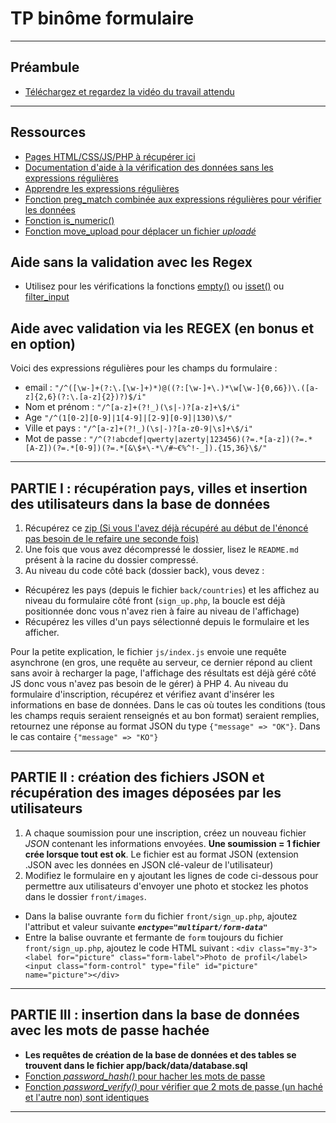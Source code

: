 # TP binôme formulaire

---

## Préambule

- [Téléchargez et regardez la vidéo du travail attendu](./ressources/tp_form.mp4)

---

## Ressources

- [Pages HTML/CSS/JS/PHP à récupérer ici](./ressources/tp_form.zip)
- [Documentation d'aide à la vérification des données sans les expressions régulières](https://www.php.net/manual/fr/function.filter-var.php)
- [Apprendre les expressions régulières](https://regexlearn.com/fr/learn/regex101)
- [Fonction preg_match combinée aux expressions régulières pour vérifier les données](https://www.php.net/manual/fr/function.preg-match)
- [Fonction is_numeric()](https://www.php.net/manual/fr/function.is-numeric.php)
- [Fonction move_upload pour déplacer un fichier *uploadé*](https://www.php.net/manual/fr/function.move-uploaded-file.php)

## Aide sans la validation avec les Regex

- Utilisez pour les vérifications la fonctions [empty()](https://www.php.net/manual/fr/function.empty) ou [isset()](https://www.php.net/manual/fr/function.isset.php) ou [filter_input](https://www.php.net/manual/fr/function.filter-input.php)

## Aide avec validation via les REGEX (en bonus et en option)

Voici des expressions régulières pour les champs du formulaire :
- email : `"/^([\w-]+(?:\.[\w-]+)*)@((?:[\w-]+\.)*\w[\w-]{0,66})\.([a-z]{2,6}(?:\.[a-z]{2})?)$/i"`
- Nom et prénom :  `"/^[a-z]+(?!_)(\s|-)?[a-z]+\$/i"`
- Age `"/^(1[0-2][0-9]|1[4-9]|[2-9][0-9]|130)\$/"`
- Ville et pays : `"/^[a-z]+(?!_)(\s|-)?[a-z0-9|\s]+\$/i"`
- Mot de passe : `"/^(?!abcdef|qwerty|azerty|123456)(?=.*[a-z])(?=.*[A-Z])(?=.*[0-9])(?=.*[&\$+\-*\/#~€%^!-_]).{15,36}\$/"`

---

## PARTIE I : récupération pays, villes et insertion des utilisateurs dans la base de données

1. Récupérez ce [zip (Si vous l'avez déjà récupéré au début de l'énoncé pas besoin de le refaire une seconde fois)](./ressources/tp_form.zip)
2. Une fois que vous avez décompressé le dossier, lisez le `README.md` présent à la racine du dossier compressé.
3. Au niveau du code côté back (dossier back), vous devez :
- Récupérez les pays (depuis le fichier `back/countries`) et les affichez au niveau du formulaire côté front (`sign_up.php`, la boucle est déjà positionnée donc vous n'avez rien à faire au niveau de l'affichage)
- Récupérez les villes d'un pays sélectionné depuis le formulaire et les afficher.

Pour la petite explication, le fichier `js/index.js` envoie une requête asynchrone (en gros, une requête au serveur, ce dernier répond au client sans avoir à recharger la page, l'affichage des résultats est déjà géré côté JS donc vous n'avez pas besoin de le gérer) à PHP
4. Au niveau du formulaire d'inscription, récupérez et vérifiez avant d'insérer les informations en base de données.
Dans le cas où toutes les conditions (tous les champs requis seraient renseignés et au bon format) seraient remplies, retournez une réponse au format JSON du type `{"message" => "OK"}`.
Dans le cas contaire `{"message" => "KO"}`

---

## PARTIE II : création des fichiers JSON et récupération des images déposées par les utilisateurs

1. A chaque soumission pour une inscription, créez un nouveau fichier *JSON* contenant les informations envoyées.
**Une soumission = 1 fichier crée lorsque tout est ok**.
Le fichier est au format JSON (extension .JSON avec les données en JSON clé-valeur de l'utilisateur)
2. Modifiez le formulaire en y ajoutant les lignes de code ci-dessous pour permettre aux utilisateurs d'envoyer une photo et stockez les photos dans le dossier `front/images`.
- Dans la balise ouvrante  `form` du fichier `front/sign_up.php`, ajoutez l'attribut et valeur suivante ***`enctype="multipart/form-data"`***
- Entre la balise ouvrante et fermante de `form` toujours du fichier `front/sign_up.php`, ajoutez le code HTML suivant : `<div class="my-3"><label for="picture" class="form-label">Photo de profil</label><input class="form-control" type="file" id="picture" name="picture"></div>`

---

## PARTIE III : insertion dans la base de données avec les mots de passe hachée

- **Les requêtes de création de la base de données et des tables se trouvent dans le fichier app/back/data/database.sql**
- [Fonction *password_hash()* pour hacher les mots de passe](https://www.php.net/manual/fr/function.password-hash)
- [Fonction *password_verify()* pour vérifier que 2 mots de passe (un haché et l'autre non) sont identiques](https://www.php.net/manual/fr/function.password-verify.php)

---

<!-- ## PARTIE IV : session et cookies

***PS : ajoutez la méthode `POST` dans la balise form du fichier front/index.php***
1. Connectez l'utilisateur en vérifiant ses informations (email et mot de passe dans la base de données). Lorsque les informations sont correctes, lancez une session et stockez les informations de votre choix dans les cookies et/ou variables de session.
2. Depuis la page `back/dashboard.php`,affichez les informations stockées dans les cookies et la session de l'utilisateur.
3. Modifiez votre code pour rediriger l'utilisateur suite à sa connexion avec succès vers la page `dashboard.php` en utilisant [header('Location: xxxx');](https://www.php.net/manual/en/function.header.php)
4. Empêchez un utilisateur qui possède une session d'accéder à nouveau aux pages de connexion et d'inscription.
5. Créez une nouvelle page `logout.php` dans le dossier `back`.
6. Déconnectez un utilisateur depuis l'action vers le bouton présent dans le fichier `back/dashboard.php` qui fait une requête vers le fichier `back/logout.php` via la balise `<a href="back/logout">`.
7. Redirigez l'utilisateur vers la page de connexion, une fois la session en cours est détruite. -->